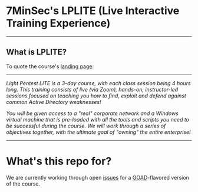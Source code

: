 # 7MinSec's LPLITE (Live Interactive Training Experience) 

---

## What is LPLITE?
To quote the course's [landing page](https://7minsec.com/services/training/#720ef3d3901ebbd19):

---

*Light Pentest LITE is a 3-day course, with each class session being 4 hours long.  This training consists of live (via Zoom), hands-on, instructor-led sessions focused on teaching you how to find, exploit and defend against common Active Directory weaknesses!*

*You will be given access to a "real" corporate network and a Windows virtual machine that is pre-loaded with all the tools and scripts you need to be successful during the course.  We will work through a series of objectives together, with the ultimate goal of "owning" the entire enterprise!*

---

# What's this repo for?
We are currently working through open [issues](https://github.com/7MinSec/LPLITE/issues) for a [GOAD](https://github.com/Orange-Cyberdefense/GOAD)-flavored version of the course.
